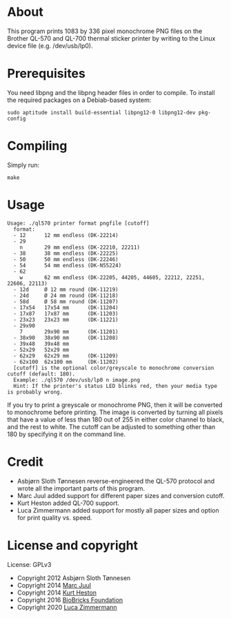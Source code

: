 # About

This program prints 1083 by 336 pixel monochrome PNG files on the Brother QL-570 and QL-700 thermal sticker printer by writing to the Linux device file (e.g. /dev/usb/lp0).

# Prerequisites

You need libpng and the libpng header files in order to compile. To install the required packages on a Debiab-based system:

```
sudo aptitude install build-essential libpng12-0 libpng12-dev pkg-config
```

# Compiling

Simply run:

```
make
```

# Usage

```
Usage: ./ql570 printer format pngfile [cutoff]
  format:
  - 12      12 mm endless (DK-22214)
  - 29
    n       29 mm endless (DK-22210, 22211)
  - 38      38 mm endless (DK-22225)
  - 50      50 mm endless (DK-22246)
  - 54      54 mm endless (DK-N55224)
  - 62
    w       62 mm endless (DK-22205, 44205, 44605, 22212, 22251, 22606, 22113)
  - 12d     Ø 12 mm round (DK-11219)
  - 24d     Ø 24 mm round (DK-11218)
  - 58d     Ø 58 mm round (DK-11207)
  - 17x54   17x54 mm      (DK-11204)
  - 17x87   17x87 mm      (DK-11203)
  - 23x23   23x23 mm      (DK-11221)
  - 29x90
    7       29x90 mm      (DK-11201)
  - 38x90   38x90 mm      (DK-11208)
  - 39x48   39x48 mm
  - 52x29   52x29 mm
  - 62x29   62x29 mm      (DK-11209)
  - 62x100  62x100 mm     (DK-11202)
  [cutoff] is the optional color/greyscale to monochrome conversion cutoff (default: 180).
  Example: ./ql570 /dev/usb/lp0 n image.png
  Hint: If the printer's status LED blinks red, then your media type is probably wrong.
```

If you try to print a greyscale or monochrome PNG, then it will be converted to monochrome before printing. The image is converted by turning all pixels that have a value of less than 180 out of 255 in either color channel to black, and the rest to white. The cutoff can be adjusted to something other than 180 by specifying it on the command line.

# Credit

* Asbjørn Sloth Tønnesen reverse-engineered the QL-570 protocol and wrote all the important parts of this program.
* Marc Juul added support for different paper sizes and conversion cutoff.
* Kurt Heston added QL-700 support.
* Luca Zimmermann added support for mostly all paper sizes and option for print quality vs. speed.

# License and copyright

License: GPLv3

* Copyright 2012 Asbjørn Sloth Tønnesen
* Copyright 2014 [Marc Juul](https://github.com/juul)
* Copyright 2014 [Kurt Heston](https://github.com/kheston)
* Copyright 2016 [BioBricks Foundation](https://biobricks.org)
* Copyright 2020 [Luca Zimmermann](https://github.com/soundstorm)

